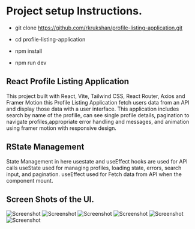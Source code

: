 # Project setup Instructions.


- git clone https://github.com/rkrukshan/profile-listing-application.git

- cd profile-listing-application

- npm install

- npm run dev


## React Profile Listing Application

 This project built with React, Vite, Tailwind CSS, React Router, Axios and Framer Motion this Profile Listing Application fetch users data from an API and display those data with a user interface. This application includes search by name of the profille, can see single profile details, pagination to navigate profiles,appropriate error handling and messages, and animation using framer motion with responsive design.


## RState Management

State Management in here usestate and useEffect hooks are used for API calls useState used for managing profiles, loading state, errors, search input, and pagination. useEffect used for Fetch data from API when the component mount.

## Screen Shots of the UI.

![Screenshot](assets/1.png)
![Screenshot](assets/2.png)
![Screenshot](assets/3.png)
![Screenshot](assets/4.png)
![Screenshot](assets/1.png)
![Screenshot](assets/1.png)
